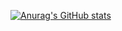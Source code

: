 [![Anurag's GitHub stats](https://github-readme-stats.vercel.app/api?username=HoangNguyen0309)](https://github.com/anuraghazra/github-readme-stats)
